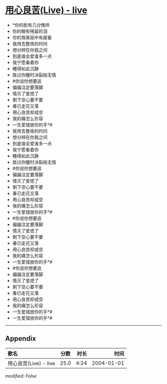 # [用心良苦(Live) - live](https://music.163.com/song?id=66542)

* *你的脸有几分憔悴
* 你的眼有残留的泪
* 你的唇美丽中有疲备
* 我用去整夜的时间
* 想分辨在你我之间
* 到底谁会爱谁多一点
* 我宁愿看着你
* 睡得如此沉静
* 胜过你醒时决裂般无情
* #你说你想要逃
* 偏偏注定要落脚
* 情灭了爱熄了
* 剩下空心要不要
* 春已走花又落
* 用心良苦却成空
* 我的痛怎么形容
* 一生爱错放你的手*#
* 我用去整夜的时间
* 想分辨在你我之间
* 到底谁会爱谁多一点
* 我宁愿看着你
* 睡得如此沉静
* 胜过你醒时决裂般无情
* #你说你想要逃
* 偏偏注定要落脚
* 情灭了爱熄了
* 剩下空心要不要
* 春已走花又落
* 用心良苦却成空
* 我的痛怎么形容
* 一生爱错放你的手*#
* #你说你想要逃
* 偏偏注定要落脚
* 情灭了爱熄了
* 剩下空心要不要
* 春已走花又落
* 用心良苦却成空
* 我的痛怎么形容
* 一生爱错放你的手*#
* #你说你想要逃
* 偏偏注定要落脚
* 情灭了爱熄了
* 剩下空心要不要
* 春已走花又落
* 用心良苦却成空
* 我的痛怎么形容
* 一生爱错放你的手*#
* 一生爱错放你的手*#


---

## Appendix

|歌名|分数|时长|时间|
|:---|:---:|---:|---:|
|用心良苦(Live) - live|25.0|4:24|2004-01-01

*modified: False*